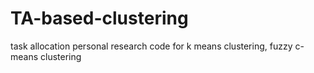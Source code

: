 # TA-based-clustering
task allocation personal research code for k means clustering, fuzzy c-means clustering 
